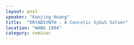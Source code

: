 ```yaml
---
layout: post
speaker: "Kanjing Huang"
title:  "DRYADSYNTH : A Concolic SyGuS Solver"
location: "WANG 1004"
category: seminar
---
```

